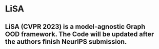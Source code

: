# LiSA
## LiSA (CVPR 2023) is a model-agnostic Graph OOD framework. The Code will be updated after the authors finish NeurIPS submission.

